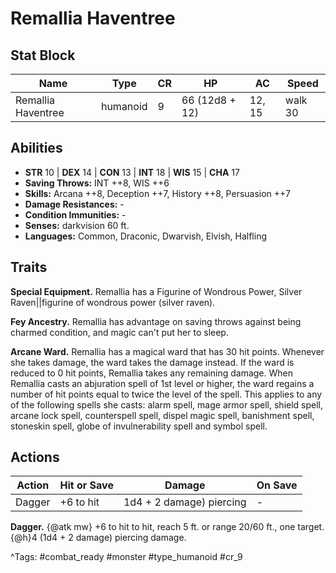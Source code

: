 # Remallia Haventree

## Stat Block

| Name | Type | CR | HP | AC | Speed |
|------|------|----|----|----|-------|
| Remallia Haventree | humanoid | 9 | 66 (12d8 + 12) | 12, 15 | walk 30 |

## Abilities

- **STR** 10 | **DEX** 14 | **CON** 13 | **INT** 18 | **WIS** 15 | **CHA** 17
- **Saving Throws:** INT ++8, WIS ++6  
- **Skills:** Arcana ++8, Deception ++7, History ++8, Persuasion ++7  
- **Damage Resistances:** -  
- **Condition Immunities:** -  
- **Senses:** darkvision 60 ft.  
- **Languages:** Common, Draconic, Dwarvish, Elvish, Halfling

## Traits

**Special Equipment.** Remallia has a Figurine of Wondrous Power, Silver Raven||figurine of wondrous power (silver raven).

**Fey Ancestry.** Remallia has advantage on saving throws against being charmed condition, and magic can't put her to sleep.

**Arcane Ward.** Remallia has a magical ward that has 30 hit points. Whenever she takes damage, the ward takes the damage instead. If the ward is reduced to 0 hit points, Remallia takes any remaining damage. When Remallia casts an abjuration spell of 1st level or higher, the ward regains a number of hit points equal to twice the level of the spell. This applies to any of the following spells she casts: alarm spell, mage armor spell, shield spell, arcane lock spell, counterspell spell, dispel magic spell, banishment spell, stoneskin spell, globe of invulnerability spell and symbol spell.


## Actions

| Action | Hit or Save | Damage | On Save |
|--------|--------------|--------|----------|
| Dagger | +6 to hit | 1d4 + 2 damage) piercing | - |

**Dagger.** {@atk mw} +6 to hit to hit, reach 5 ft. or range 20/60 ft., one target. {@h}4 (1d4 + 2 damage) piercing damage.


^Tags: #combat_ready #monster #type_humanoid #cr_9